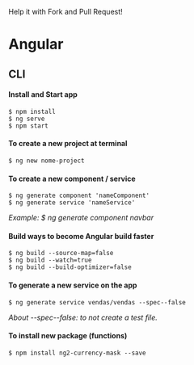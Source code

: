 Help it with Fork and Pull Request!

# Angular

## CLI

#### Install and Start app
```
$ npm install
$ ng serve
$ npm start
```

#### To create a new project at terminal
```
$ ng new nome-project
```

#### To create a new component / service
```
$ ng generate component 'nameComponent'
$ ng generate service 'nameService'
```
_Example: $ ng generate component navbar_

#### Build ways to become Angular build faster
```
$ ng build --source-map=false
$ ng build --watch=true
$ ng build --build-optimizer=false
```

#### To generate a new service on the app
```
$ ng generate service vendas/vendas --spec--false
```
_About --spec--false: to not create a test file._

#### To install new package (functions)
```
$ npm install ng2-currency-mask --save
```
